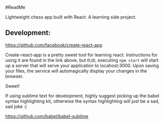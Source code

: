 #ReadMe

Lightweight chess app built with React. A learning side project.


## Development:
https://github.com/facebook/create-react-app

Create-react-app is a pretty sweet tool for learning react. Instructions for using it are found in the link above, but tl;dr, executing `npm start` will start up a server that will serve your application to locahost:3000. Upon saving your files, the service will automagically display your changes in the browser.

Sweet!

If using sublime text for development, highly suggest picking up the babel syntax highlighting kit, otherwise the syntax highlighting will just be a sad, sad joke :(

https://github.com/babel/babel-sublime